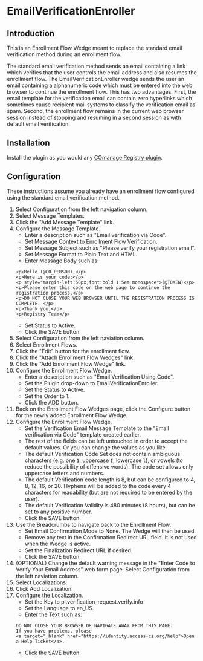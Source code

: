 # EmailVerificationEnroller

## Introduction

This is an Enrollment Flow Wedge meant to replace the standard
email verification method during an enrollment flow.

The standard email verification method sends an email containing a
link which verifies that the user controls the email address and
also resumes the enrollment flow. The EmailVerificationEnroller
wedge sends the user an email containing a alphanumeric code which
must be entered into the web browser to continue the enrollment
flow. This has two advantages. First, the email template for the
verification email can contain zero hyperlinks which sometimes
cause recipient mail systems to classify the verification email as
spam. Second, the enrollment flow remains in the current web
browser session instead of stopping and resuming in a second
session as with default email verification.

## Installation

Install the plugin as you would any 
[COmanage Registry plugin](https://spaces.at.internet2.edu/x/ZwEZBg).

## Configuration

These instructions assume you already have an enrollment flow
configured using the standard email verification method.

1.  Select Configuration from the left navigation column.
1.  Select Message Templates.
1.  Click the "Add Message Template" link.
1.  Configure the Message Template.
    - Enter a description such as "Email verification via Code".
    - Set Message Context to Enrollment Flow Verification.
    - Set Message Subject such as "Please verify your registration
      email".
    - Set Message Format to Plain Text and HTML. 
    - Enter Message Body such as:
    ```
    <p>Hello (@CO_PERSON),</p>
    <p>Here is your code:</p>
    <p style="margin-left:50px;font:bold 1.5em monospace">(@TOKEN)</p>
    <p>Please enter this code on the web page to continue the registration process.</p>
    <p>DO NOT CLOSE YOUR WEB BROWSER UNTIL THE REGISTRATION PROCESS IS COMPLETE. </p>
    <p>Thank you,</p>
    <p>Registry Team</p>
    ```
    - Set Status to Active.
    - Click the SAVE button.
1.  Select Configuration from the left naviation column.
1.  Select Enrollment Flows.
1.  Click the "Edit" button for the enrollment flow. 
1.  Click the "Attach Enrollment Flow Wedges" link.
1.  Click the "Add Enrollment Flow Wedge" link.
1.  Configure the Enrollment Flow Wedge.
    -  Enter a description such as "Email Verification Using
    Code".
    -  Set the Plugin drop-down to EmailVerificationEnroller.
    -  Set the Status to Active.
    -  Set the Order to 1.
    -  Click the ADD button.
1.  Back on the Enrollment Flow Wedges page, click the Configure
    button for the newly added Enrollment Flow Wedge.
1.  Configure the Enrollment Flow Wedge.
    - Set the Verification Email Message Template to the "Email
      verification via Code" template created earlier.
    - The rest of the fields can be left untouched in order to accept
      the default values. Or you can change the values as you like.
    - The default Verification Code Set does not contain
      ambiguous characters (e.g. one `1`, uppercase `I`, lowercase
      `l`), or vowels (to reduce the possibility of offensive words).
      The code set allows only uppercase letters and numbers.
    - The default Verification code length is 8, but can be
      configured to 4, 8, 12, 16, or 20. Hyphens will be added to
      the code every 4 characters for readability (but are not
      required to be entered by the user).
    - The default Verification Validity is 480 minutes (8 hours),
      but can be set to any positive number.
    - Click the SAVE button.
1.  Use the Breadcrumbs to navigate back to the Enrollment Flow.
    - Set Email Confirmation Mode to None. The Wedge will then be
      used.
    - Remove any text in the Confirmation Redirect URL field. It
       is not used when the Wedge is active.
    - Set the Finalization Redirect URL if desired.
    - Click the SAVE button.
1.  (OPTIONAL) Change the default warning message in the "Enter
    Code to Verify Your Email Address" web form page. Select
    Configuration from the left naviation column.
1.  Select Localizations.
1.  Click Add Localization.
1.  Configure the Localization.
    - Set the Key to pl.verification\_request.verify.info
    - Set the Language to en\_US.
    - Enter the Text such as:
    ```
    DO NOT CLOSE YOUR BROWSER OR NAVIGATE AWAY FROM THIS PAGE.
    If you have problems, please
    <a target="_blank" href="https://identity.access-ci.org/help">Open a Help Ticket</a>.
    ```
    - Click the SAVE button.
